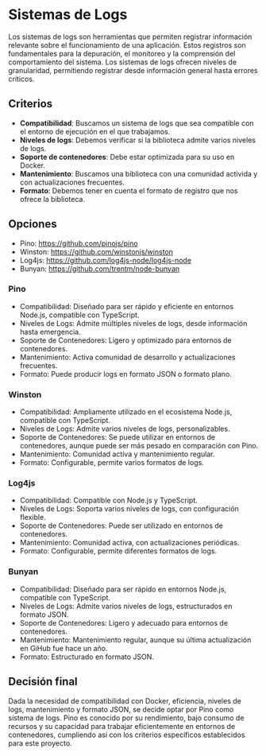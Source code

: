 # Sistemas de Logs
Los sistemas de logs son herramientas que permiten registrar información
relevante sobre el funcionamiento de una aplicación. Estos registros son
fundamentales para la depuración, el monitoreo y la comprensión del
comportamiento del sistema. Los sistemas de logs ofrecen niveles de
granularidad, permitiendo registrar desde información general hasta errores
críticos.

## Criterios
- **Compatibilidad**: Buscamos un sistema de logs que sea compatible con el
entorno de ejecución en el que trabajamos.
- **Niveles de logs**: Debemos verificar si la biblioteca admite varios niveles
de logs.
- **Soporte de contenedores**: Debe estar optimizada para su uso en Docker.
- **Mantenimiento**: Buscamos una biblioteca con una comunidad activida y con
actualizaciones frecuentes.
- **Formato**: Debemos tener en cuenta el formato de registro que nos ofrece
la biblioteca.

## Opciones
- Pino: https://github.com/pinojs/pino
- Winston: https://github.com/winstonjs/winston
- Log4js: https://github.com/log4js-node/log4js-node
- Bunyan: https://github.com/trentm/node-bunyan


### Pino
- Compatibilidad: Diseñado para ser rápido y eficiente en entornos Node.js,
compatible con TypeScript.
- Niveles de Logs: Admite múltiples niveles de logs, desde información hasta
emergencia.
- Soporte de Contenedores: Ligero y optimizado para entornos de contenedores.
- Mantenimiento: Activa comunidad de desarrollo y actualizaciones frecuentes.
- Formato: Puede producir logs en formato JSON o formato plano.

### Winston
- Compatibilidad: Ampliamente utilizado en el ecosistema Node.js, compatible
con TypeScript.
- Niveles de Logs: Admite varios niveles de logs, personalizables.
- Soporte de Contenedores: Se puede utilizar en entornos de contenedores,
aunque puede ser más pesado en comparación con Pino.
- Mantenimiento: Comunidad activa y mantenimiento regular.
- Formato: Configurable, permite varios formatos de logs.

### Log4js
- Compatibilidad: Compatible con Node.js y TypeScript.
- Niveles de Logs: Soporta varios niveles de logs, con configuración flexible.
- Soporte de Contenedores: Puede ser utilizado en entornos de contenedores.
- Mantenimiento: Comunidad activa, con actualizaciones periódicas.
- Formato: Configurable, permite diferentes formatos de logs.

### Bunyan
- Compatibilidad: Diseñado para ser rápido en entornos Node.js, compatible con
TypeScript.
- Niveles de Logs: Admite varios niveles de logs, estructurados en formato JSON.
- Soporte de Contenedores: Ligero y adecuado para entornos de contenedores.
- Mantenimiento: Mantenimiento regular, aunque su última actualización en GiHub
fue hace un año.
- Formato: Estructurado en formato JSON.

## Decisión final
Dada la necesidad de compatibilidad con Docker, eficiencia, niveles de logs,
mantenimiento y formato JSON, se decide optar por Pino como sistema de logs.
Pino es conocido por su rendimiento, bajo consumo de recursos y su capacidad
para trabajar eficientemente en entornos de contenedores, cumpliendo así con los
criterios específicos establecidos para este proyecto.